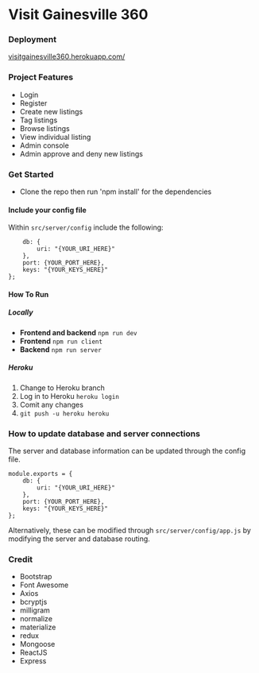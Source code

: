 # Visit Gainesville 360

### Deployment
[visitgainesville360.herokuapp.com/](visitgainesville360.herokuapp.com/)

### Project Features
* Login
* Register
* Create new listings
* Tag listings
* Browse listings
* View individual listing
* Admin console
* Admin approve and deny new listings

### Get Started

* Clone the repo then run 'npm install' for the dependencies

#### Include your config file

Within `src/server/config` include the following:

```module.exports = {
	db: {
	  	uri: "{YOUR_URI_HERE}"
	},
	port: {YOUR_PORT_HERE},
	keys: "{YOUR_KEYS_HERE}"
};
```

#### How To Run

##### Locally

* **Frontend and backend** `npm run dev`
* **Frontend** `npm run client`
* **Backend** `npm run server`

##### Heroku

1. Change to Heroku branch
2. Log in to Heroku `heroku login`
3. Comit any changes
4. `git push -u heroku heroku`

### How to update database and server connections

The server and database information can be updated through the config file.

```
module.exports = {
	db: {
	  	uri: "{YOUR_URI_HERE}"
	},
	port: {YOUR_PORT_HERE},
	keys: "{YOUR_KEYS_HERE}"
};
```

Alternatively, these can be modified through `src/server/config/app.js` by modifying the server and database routing.

### Credit

* Bootstrap
* Font Awesome
* Axios
* bcryptjs
* milligram
* normalize
* materialize
* redux
* Mongoose
* ReactJS
* Express
